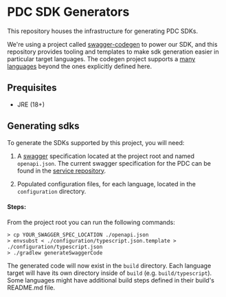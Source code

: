 # PDC SDK Generators

This repository houses the infrastructure for generating PDC SDKs.

We're using a project called [swagger-codegen](https://github.com/swagger-api/swagger-codegen) to power our SDK, and this repository provides tooling and templates
to make sdk generation easier in particular target languages. The codegen project supports a [many languages](https://github.com/swagger-api/swagger-codegen/tree/master/modules/swagger-codegen/src/main/resources)
beyond the ones explicitly defined here.

## Prequisites

- JRE (18+)

## Generating sdks
To generate the SDKs supported by this project, you will need:

1. A [swagger](https://swagger.io/) specification located at the project root and named `openapi.json`. The current swagger specification for the PDC can be found in the [service repository](https://github.com/PhilanthropyDataCommons/service/blob/main/src/openapi.json).

2. Populated configuration files, for each language, located in the `configuration` directory.

#### Steps:

From the project root you can run the following commands:

```shell
> cp YOUR_SWAGGER_SPEC_LOCATION ./openapi.json
> envsubst < ./configuration/typescript.json.template > ./configuration/typescript.json
> ./gradlew generateSwaggerCode
```

The generated code will now exist in the `build` directory.
Each language target will have its own directory inside of `build` (e.g. `build/typescript`).
Some languages might have additional build steps defined in their build's README.md file.
